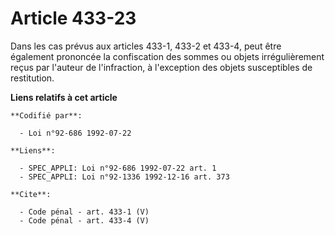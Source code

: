 # Article 433-23

Dans les cas prévus aux articles 433-1, 433-2 et 433-4, peut être également prononcée la confiscation des sommes ou objets
irrégulièrement reçus par l'auteur de l'infraction, à l'exception des objets susceptibles de restitution.

**Liens relatifs à cet article**

	**Codifié par**:

	  - Loi n°92-686 1992-07-22

	**Liens**:

	  - SPEC_APPLI: Loi n°92-686 1992-07-22 art. 1
	  - SPEC_APPLI: Loi n°92-1336 1992-12-16 art. 373

	**Cite**:

	  - Code pénal - art. 433-1 (V)
	  - Code pénal - art. 433-4 (V)
